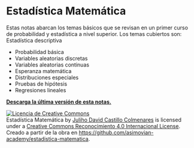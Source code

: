 # Estadística Matemática

Estas notas abarcan los temas básicos que se revisan en un primer curso de probabilidad y estadística a nivel superior. Los temas cubiertos son:
Estadística descriptiva
* Probabilidad básica
* Variables aleatorias discretas
* Variables aleatorias continuas
* Esperanza matemática
* Distribuciones especiales
* Pruebas de hipótesis
* Regresiones lineales

**[Descarga la última versión de esta notas.](https://github.com/asimovian-academy/estadistica-matematica/blob/main/latex/%5BModelaci%C3%B3n%20Estad%C3%ADstica%5D.pdf)**

<a rel="license" href="http://creativecommons.org/licenses/by/4.0/"><img alt="Licencia de Creative Commons" style="border-width:0" src="https://i.creativecommons.org/l/by/4.0/88x31.png" /></a><br /><span xmlns:dct="http://purl.org/dc/terms/" property="dct:title">Estadística Matemática</span> by <a xmlns:cc="http://creativecommons.org/ns#" href="https://www.asimovian.academy" property="cc:attributionName" rel="cc:attributionURL">Juliho David Castillo Colmenares</a> is licensed under a <a rel="license" href="http://creativecommons.org/licenses/by/4.0/">Creative Commons Reconocimiento 4.0 Internacional License</a>.<br />Creado a partir de la obra en <a xmlns:dct="http://purl.org/dc/terms/" href="https://github.com/asimovian-academy/estadistica-matematica" rel="dct:source">https://github.com/asimovian-academy/estadistica-matematica</a>.
